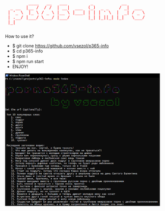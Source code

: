 <pre style="color: red; font-weigth: bold;">
         ____   __   ___         _           __       
  _ __  |__ /  / /  | __|  ___  (_)  _ _    / _|  ___ 
 | '_ \  |_ \ / _ \ |__ \ |___| | | | ' \  |  _| / _ \
 | .__/ |___/ \___/ |___/       |_| |_||_| |_|   \___/
 |_|                                                  

</pre>
<p>
How to use it?<br/>
<ul>
	<li>$ git clone <a href="https://github.com/vsezol/p365-info">https://github.com/vsezol/p365-info</a></li>
	<li>$ cd p365-info</li>
	<li>$ npm i</li>
	<li>$ npm run start</li>
	<li>ENJOY!</li>
</ul>
<img src="./img/screenshot.png"></img>
</p>
